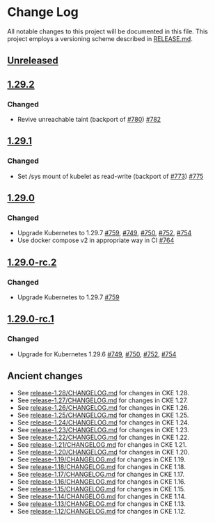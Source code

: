 # Change Log

All notable changes to this project will be documented in this file.
This project employs a versioning scheme described in [RELEASE.md](RELEASE.md#versioning).

## [Unreleased]

## [1.29.2]

### Changed

- Revive unreachable taint (backport of [#780](https://github.com/cybozu-go/cke/pull/780)) [#782](https://github.com/cybozu-go/cke/pull/782)

## [1.29.1]

### Changed

- Set /sys mount of kubelet as read-write (backport of [#773](https://github.com/cybozu-go/cke/pull/773)) [#775](https://github.com/cybozu-go/cke/pull/775)

## [1.29.0]

### Changed

- Upgrade Kubernetes to 1.29.7 [#759](https://github.com/cybozu-go/cke/pull/759), [#749](https://github.com/cybozu-go/cke/pull/749), [#750](https://github.com/cybozu-go/cke/pull/750), [#752](https://github.com/cybozu-go/cke/pull/752), [#754](https://github.com/cybozu-go/cke/pull/754)
- Use docker compose v2 in appropriate way in CI [#764](https://github.com/cybozu-go/cke/pull/764)

## [1.29.0-rc.2]

### Changed

- Upgrade Kubernetes to 1.29.7 [#759](https://github.com/cybozu-go/cke/pull/759)

## [1.29.0-rc.1]

### Changed

- Upgrade for Kubernetes 1.29.6 [#749](https://github.com/cybozu-go/cke/pull/749), [#750](https://github.com/cybozu-go/cke/pull/750), [#752](https://github.com/cybozu-go/cke/pull/752), [#754](https://github.com/cybozu-go/cke/pull/754)

## Ancient changes

- See [release-1.28/CHANGELOG.md](https://github.com/cybozu-go/cke/blob/release-1.28/CHANGELOG.md) for changes in CKE 1.28.
- See [release-1.27/CHANGELOG.md](https://github.com/cybozu-go/cke/blob/release-1.27/CHANGELOG.md) for changes in CKE 1.27.
- See [release-1.26/CHANGELOG.md](https://github.com/cybozu-go/cke/blob/release-1.26/CHANGELOG.md) for changes in CKE 1.26.
- See [release-1.25/CHANGELOG.md](https://github.com/cybozu-go/cke/blob/release-1.25/CHANGELOG.md) for changes in CKE 1.25.
- See [release-1.24/CHANGELOG.md](https://github.com/cybozu-go/cke/blob/release-1.24/CHANGELOG.md) for changes in CKE 1.24.
- See [release-1.23/CHANGELOG.md](https://github.com/cybozu-go/cke/blob/release-1.23/CHANGELOG.md) for changes in CKE 1.23.
- See [release-1.22/CHANGELOG.md](https://github.com/cybozu-go/cke/blob/release-1.22/CHANGELOG.md) for changes in CKE 1.22.
- See [release-1.21/CHANGELOG.md](https://github.com/cybozu-go/cke/blob/release-1.21/CHANGELOG.md) for changes in CKE 1.21.
- See [release-1.20/CHANGELOG.md](https://github.com/cybozu-go/cke/blob/release-1.20/CHANGELOG.md) for changes in CKE 1.20.
- See [release-1.19/CHANGELOG.md](https://github.com/cybozu-go/cke/blob/release-1.19/CHANGELOG.md) for changes in CKE 1.19.
- See [release-1.18/CHANGELOG.md](https://github.com/cybozu-go/cke/blob/release-1.18/CHANGELOG.md) for changes in CKE 1.18.
- See [release-1.17/CHANGELOG.md](https://github.com/cybozu-go/cke/blob/release-1.17/CHANGELOG.md) for changes in CKE 1.17.
- See [release-1.16/CHANGELOG.md](https://github.com/cybozu-go/cke/blob/release-1.16/CHANGELOG.md) for changes in CKE 1.16.
- See [release-1.15/CHANGELOG.md](https://github.com/cybozu-go/cke/blob/release-1.15/CHANGELOG.md) for changes in CKE 1.15.
- See [release-1.14/CHANGELOG.md](https://github.com/cybozu-go/cke/blob/release-1.14/CHANGELOG.md) for changes in CKE 1.14.
- See [release-1.13/CHANGELOG.md](https://github.com/cybozu-go/cke/blob/release-1.13/CHANGELOG.md) for changes in CKE 1.13.
- See [release-1.12/CHANGELOG.md](https://github.com/cybozu-go/cke/blob/release-1.12/CHANGELOG.md) for changes in CKE 1.12.

[Unreleased]: https://github.com/cybozu-go/cke/compare/v1.29.2...HEAD
[1.29.2]: https://github.com/cybozu-go/cke/compare/v1.29.1...v1.29.2
[1.29.1]: https://github.com/cybozu-go/cke/compare/v1.29.0...v1.29.1
[1.29.0]: https://github.com/cybozu-go/cke/compare/v1.28.6...v1.29.0
[1.29.0-rc.2]: https://github.com/cybozu-go/cke/compare/v1.29.0-rc.1...v1.29.0-rc.2
[1.29.0-rc.1]: https://github.com/cybozu-go/cke/compare/v1.28.6...v1.29.0-rc.1
